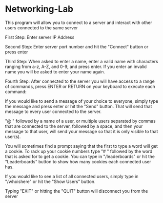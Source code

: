 # Networking-Lab

This program will allow you to connect to a server and interact with other users connected to the same server

First Step: Enter server IP Address

Second Step: Enter server port number and hit the "Connect" button or press enter

Third Step: When asked to enter a name, enter a valid name with characters ranging from a-z, A-Z, and 0-9, and press enter. If you enter an invalid name you will be asked to enter your name again.

Fourth Step: After connected to the server you will have access to a range of commands, press ENTER or RETURN on your keyboard to execute each command:

If you would like to send a message of your choice to everyone, simply type the message and press enter or hit the "Send" button. That will send that message to every user connected to the server.

"@ " followed by a name of a user, or multiple users separated by commas that are connected to the server, followed by a space, and then your message to that user, will send your message so that it is only visible to that user(s).

You will sometimes find a prompt saying that the first to type a word will get a cookie. To rack up your cookie numbers type "# " followed by the word that is asked for to get a cookie. You can type in "/leaderboards" or hit the "Leaderboards" button to show how many cookies each connected user has.

If you would like to see a list of all connected users, simply type in "/whoishere" or hit the "Show Users" button.

Typing "EXIT" or hitting the "QUIT" button will disconnect you from the server
